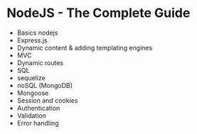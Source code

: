 # NodeJS - The Complete Guide

- Basics nodejs
- Express.js
- Dynamic content & adding templating engines
- MVC
- Dynamic routes
- SQL
- sequelize
- noSQL (MongoDB)
- Mongoose
- Session and cookies
- Authentication
- Validation
- Error handling
